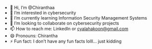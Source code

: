 - 👋 Hi, I’m @Chiranthaa
- 👀 I’m interested in cybersecurity
- 🌱 I’m currently learning Information Security Management Systems
- 💞️ I’m looking to collaborate on cybersecurity projects
- 📫 How to reach me: LinkedIn or cyalahakoon@gmail.com
- 😄 Pronouns: Chirantha
- ⚡ Fun fact: I don't have any fun facts lolll... just kidding

<!---
Chiranthaa/Chiranthaa is a ✨ special ✨ repository because its `README.md` (this file) appears on your GitHub profile.
You can click the Preview link to take a look at your changes.
--->
